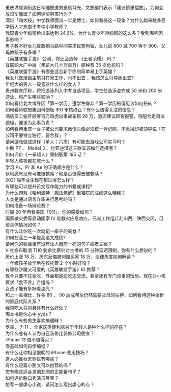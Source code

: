 重庆洪崖洞街边日军雕塑遭男孩扇耳光，文旅部门表示「建议慎重摆放」，为何会放日军雕塑？如何评价男孩行为？  
深圳「四大校」中学教师面试一半是博士，如何看待这一现象？为什么越来越多高学历人才热衷于考中小学教师？  
我国青少年抑郁检出率达到 24.6%，为什么青少年得抑郁的这么多？受到哪些因素影响？  
男子教不好女儿算数躺马路中间哭求民警拘留，女儿说 800 减 700 等于 900，父母教孩子有多难？  
《英雄联盟手游》 公测，你还会选择 《王者荣耀》 吗？  
互联网大厂中层（年薪大几十万百万）那种有 35 岁危机吗？  
《英雄联盟手游》有哪些适合新手练的简单易上手英雄？  
我女儿做漫画主笔只在家工作，也不出去 ，我该怎么引导她出去?  
年纪大的男人一般喜欢什么样的女人？  
贵州教育厅称，将把游泳列入中考自选项目，学生任选泳姿完成 50 米和 200 米游泳，将产生哪些影响？  
如何看待北大博导因「第一学历」遭学生嫌弃？第一学历的偏见该如何扭转？  
如何看待联想集团科创板 IPO 审核终止？有什么值得关注的信息？  
酒店员工偷开顾客百万路虎出事故车损 26 万，酒店建议顾客报警，将配合走司法途径，谁该为此事负责？  
如何看待重庆一女子被公司要求微信头像必须统一登记照，不愿换却被领导说「在公司不要特立独行，要合群」？  
请问游戏做成这样（单人；六周）有可能去游戏公司实习吗？  
小鹏 P7 、 Model 3 、比亚迪汉这三款车该如何选择呢？  
如何评价《一拳超人》重制版第 195 话？  
年轻人熬夜都在熬什么？  
学习 Ps，Pr 和 Ae 的正确顺序是什么？  
伏地魔有没有可能被救赎？他是否值得去被救赎？  
2021 届毕业生现在都过得怎么样？  
有哪些可以提升论文写作能力的书籍或课程?  
为什么游戏《哈利波特：魔法觉醒》里獾院的成绩这么糟糕？  
人类是通过语言介质进行思考的吗？  
如何准备一场辩论赛？  
时隔 20 年再看美国「911」，你的感受如何？  
国家减灾委等启动国家 Ⅳ 级救灾应急响应，已派工作组赶赴山西、陕西灾区，目前具体情况如何？  
有什么让你吃一次就记一辈子的美食？  
如何在高三一年提高语文成绩?  
请问你的收藏里有没有让人眼前一亮的句子或者文案？  
V 社宣布取消 TI10 剩余比赛针对主播的 15 分钟延迟限制，你有什么想说的？  
房价上涨 18 万，房东反悔被判赔买家 18 万，法律角度如何解读？  
一年级孩子放学后在校托管 2 个小时好吗？  
有哪些沙雕又可爱的《英雄联盟手游》ID 推荐？  
现今只要不在家吃，外面都是边吃边交流，甚至还有专门谈事的饭局。现在对小孩要求「食不言」合适吗？  
女孩子能有多好看漂亮？  
和上一辈相比，许多 80 、 90 后成年后仍然需要父母的扶持，如何看待这种全新的家庭代际关系？  
经常吃大蒜对身体有什么好处？  
哪本书是你心中 yyds？  
为什么有些男生喜欢搞暧昧？  
罗森、 7-11 、全家这类便利店对于年轻人是种什么样的存在？  
为什么总有人认为自己装修比装修公司便宜？  
iPhone 13 值不值得买？  
零基础如何自学编程？  
有什么让你相见恨晚的 iPhone 使用技巧？  
逢人必推秋天穿搭有哪些？  
有什么短篇小甜文可以推荐的吗？  
您有哪些适合发朋友圈的正能量句子？  
如何评价脱口秀演员豆豆？  
想写一部虐心小说，请问怎么写出虐心的点？  
